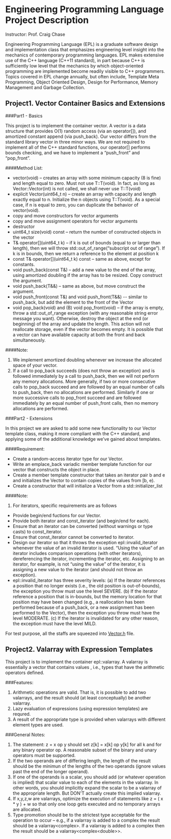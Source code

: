 Engineering Programming Language Project Description
====================================================
Instructor: Prof. Craig Chase

Engineering Programming Language (EPL) is a graduate software design and implementation class that emphasizes engineering level insight into the mechanics of contemporary programming languages. EPL makes extensive use of the C++ language (C++11 standard), in part because C++ is sufficiently low level that the mechanics by which object-oriented programming are implemented become readily visible to C++ programmers. Topics covered in EPL change annually, but often include, Template Meta Programming, Object Oriented Design, Design for Performance, Memory Management and Garbage Collection.

Project1. Vector Container Basics and Extensions
------------------------------------------------
###Part1 - Basics

This project is to implement the container vector. A vector is a data structure that provides O(1) random access (via an operator[]), and amortized constant append (via push_back). Our vector differs from the standard library vector in three minor ways. We are not required to implement all of the C++ standard functions, our operator[] performs bounds checking, and we have to implement a “push_front” and “pop_front”.

####Method List:

- vector(void) – creates an array with some minimum capacity (8 is fine) and length equal to zero. Must not use T::T(void). In fact, as long as Vector::Vector(int) is not called, we shall never use T::T(void)
- explicit Vector(uint64_t n) – create an array with capacity and length exactly equal to n. Initialize the n objects using T::T(void). As a special case, if n is equal to zero, you can duplicate the behavior of vector(void).
- copy and move constructors for vector<T> arguments
- copy and move assignment operators for vector<T> arguments
- destructor
- uint64_t size(void) const – return the number of constructed objects in the vector
- T& operator[](uint64_t k) – if k is out of bounds (equal to or larger than length), then we will throw std::out_of_range(“subscript out of range”). If k is in bounds, then we return a reference to the element at position k
- const T& operator[](uint64_t k) const – same as above, except for constants.
- void push_back(const T&) – add a new value to the end of the array, using amortized doubling if the array has to be resized. Copy construct the argument.
- void push_back(T&&) – same as above, but move construct the argument.
- void push_front(const T&) and void push_front(T&&) -- similar to push_back, but add the element to the front of the Vector
- void pop_back(void) and (B) void pop_front(void) – if the array is empty, throw a std::out_of_range exception (with any reasonable string error message you want). Otherwise, destroy the object at the end (or beginning) of the array and update the length. This action will not reallocate storage, even if the vector becomes empty. It is possible that a vector can have available capacity at both the front and back simultaneously. 

####Note:

1. We implement amortized doubling whenever we increase the allocated space of your vector.
2. If a call to pop_back succeeds (does not throw an exception) and is followed immediately by a call to push_back, then we will not perform any memory allocations. More generally, if two or more consecutive calls to pop_back succeed and are followed by an equal number of calls to push_back, then no allocations are performed. Similarly if one or more successive calls to pop_front succeed and are followed immediately by an equal number of push_front calls, then no memory allocations are performed.


###Part2 - Extensions

In this project we are asked to add some new functionality to our Vector<T> template class, making it more compliant with the C++ standard, and applying some of the additional knowledge we’ve gained about templates.

####Requirement:

- Create a random-access iterator type for our Vector.
- Write an emplace_back variadic member template function for our vector that constructs the object in place.
- Create a member template constructor that takes an iterator pair b and e and initializes the Vector to contain copies of the values from [b, e).
- Create a constructor that will initialize a Vector from a std::initializer_list<T>

####Note:
1. For iterators, specific requirements are as follows

- Provide begin/end fuctions for our Vector.
- Provide both iterator and const_iterator (and begin/end for each).
- Ensure that an iterator can be converted (without warnings or type casts) to const_iterator. 
- Ensure that const_iterator cannot be converted to iterator.
- Design our iterator so that it throws the exception epl::invalid_iterator whenever the value of an invalid iterator is used. “Using the value” of an iterator includes comparison operations (with other iterators), dereferencing the iterator, incrementing the iterator, etc. Assigning to an iterator, for example, is not “using the value” of the iterator, it is assigning a new value to the iterator (and should not throw an exception).
- epl::invalid_iterator has three severity levels: (a) If the iterator references a position that no longer exists (i.e., the old position is out-of-bounds), the exception you throw must use the level SEVERE. (b) If the iterator reference a position that is in-bounds, but the memory location for that position may have been changed (e.g., a reallocation has been performed because of a push_back, or a new assignment has been performed to the Vector), then the exception you throw must have the level MODERATE. (c) If the iterator is invalidated for any other reason, the exception must have the level MILD.

For test purpose, all the staffs are squeezed into [Vector.h](./lab1/Vector.h) file.

Project2. Valarray with Expression Templates
------------------------------------------------
This project is to implement the container epl::valarray. A valarray is essentially a vector that contains values , i.e., types that have the arithmetic operators defined. 

###Features:
1. Arithmetic operations are valid. That is, it is possible to add two valarrays, and the result should (at least conceptually) be another valarray. 
2. Lazy evaluation of expressions (using expression templates) are requred.
3. A result of the appropriate type is provided when valarrays with different element types are used. 

###General Notes:
  1. The statement: z = x op y should set z[k] = x[k] op y[k] for all k and for any binary operator op. A reasonable subset of the binary and unary operators must be supported.
  2. If the two operands are of differing length, the length of the result should be the minimun of the lengths of the two operands (ignore values past the end of the longer operand).
  3. If one of the operands is a scalar, you should add (or whatever operation is implied) that scalar value to each of the elements in the valarray. In other words, you should implicitly expand the scalar to be a valarray of the appropriate length. But DON'T actually create this implied valarray.
  4. If x,y,z,w are valarrays, optimize the execution of statements like z = ( x * y ) + w so that only one loop gets executed and no temporary arrays are allocated.
  5. Type promotion should be to the strictest type acceptable for the operation to occur – e.g., if a valarray<int> is added to a complex<float> the result should be a valarray<complex<float>>. If a valarray<double> is added to a complex<float> then the result should be a valarray\<complex\<double\>\>.









